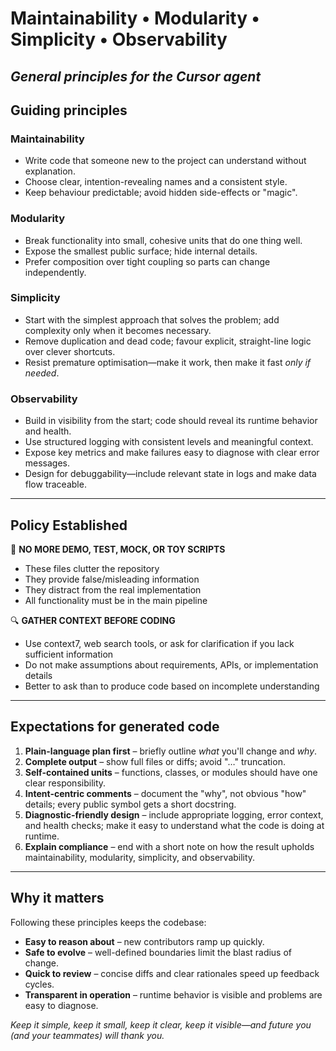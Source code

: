 # Maintainability • Modularity • Simplicity • Observability
*General principles for the Cursor agent*
---
## Guiding principles
### Maintainability
- Write code that someone new to the project can understand without explanation.
- Choose clear, intention-revealing names and a consistent style.
- Keep behaviour predictable; avoid hidden side-effects or "magic".
### Modularity
- Break functionality into small, cohesive units that do one thing well.
- Expose the smallest public surface; hide internal details.
- Prefer composition over tight coupling so parts can change independently.
### Simplicity
- Start with the simplest approach that solves the problem; add complexity only when it becomes necessary.
- Remove duplication and dead code; favour explicit, straight-line logic over clever shortcuts.
- Resist premature optimisation—make it work, then make it fast *only if needed*.
### Observability
- Build in visibility from the start; code should reveal its runtime behavior and health.
- Use structured logging with consistent levels and meaningful context.
- Expose key metrics and make failures easy to diagnose with clear error messages.
- Design for debuggability—include relevant state in logs and make data flow traceable.
---
## Policy Established
🚫 **NO MORE DEMO, TEST, MOCK, OR TOY SCRIPTS**
- These files clutter the repository
- They provide false/misleading information
- They distract from the real implementation
- All functionality must be in the main pipeline

🔍 **GATHER CONTEXT BEFORE CODING**
- Use context7, web search tools, or ask for clarification if you lack sufficient information
- Do not make assumptions about requirements, APIs, or implementation details
- Better to ask than to produce code based on incomplete understanding

---
## Expectations for generated code
1. **Plain-language plan first** – briefly outline *what* you'll change and *why*.
2. **Complete output** – show full files or diffs; avoid "…" truncation.
3. **Self-contained units** – functions, classes, or modules should have one clear responsibility.
4. **Intent-centric comments** – document the "why", not obvious "how" details; every public symbol gets a short docstring.
5. **Diagnostic-friendly design** – include appropriate logging, error context, and health checks; make it easy to understand what the code is doing at runtime.
6. **Explain compliance** – end with a short note on how the result upholds maintainability, modularity, simplicity, and observability.
---
## Why it matters
Following these principles keeps the codebase:
- **Easy to reason about** – new contributors ramp up quickly.
- **Safe to evolve** – well-defined boundaries limit the blast radius of change.
- **Quick to review** – concise diffs and clear rationales speed up feedback cycles.
- **Transparent in operation** – runtime behavior is visible and problems are easy to diagnose.

*Keep it simple, keep it small, keep it clear, keep it visible—and future you (and your teammates) will thank you.* 
